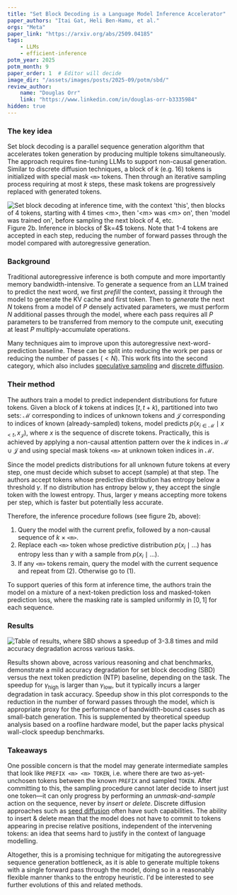 ```yaml
---
title: "Set Block Decoding is a Language Model Inference Accelerator"
paper_authors: "Itai Gat, Heli Ben-Hamu, et al."
orgs: "Meta"
paper_link: "https://arxiv.org/abs/2509.04185"
tags:
    - LLMs
    - efficient-inference
potm_year: 2025
potm_month: 9
paper_order: 1  # Editor will decide
image_dir: "/assets/images/posts/2025-09/potm/sbd/"
review_author:
    name: "Douglas Orr"
    link: "https://www.linkedin.com/in/douglas-orr-b3335984"
hidden: true
---
```


### The key idea

Set block decoding is a parallel sequence generation algorithm that accelerates token generation by producing multiple tokens simultaneously. The approach requires fine-tuning LLMs to support non-causal generation. Similar to discrete diffusion techniques, a block of $k$ (e.g. 16) tokens is initialized with special mask `<m>` tokens. Then through an iterative sampling process requiring at most $k$ steps, these mask tokens are progressively replaced with generated tokens.

<img src="{{ page.image_dir | append: 'inference.png' | relative_url }}" alt="Set block decoding at inference time, with the context 'this', then blocks of 4 tokens, starting with 4 times <m>, then '<m> was <m> on', then 'model was trained on', before sampling the next block of 4, etc.">
<figcaption>Figure 2b. Inference in blocks of $k=4$ tokens. Note that 1-4 tokens are accepted in each step, reducing the number of forward passes through the model compared with autoregressive generation.</figcaption>

### Background

Traditional autoregressive inference is both compute and more importantly memory bandwidth-intensive. To generate a sequence from an LLM trained to predict the next word, we first _prefill_ the context, passing it through the model to generate the KV cache and first token. Then to _generate_ the next $N$ tokens from a model of $P$ densely activated parameters, we must perform $N$ additional passes through the model, where each pass requires all $P$ parameters to be transferred from memory to the compute unit, executing at least $P$ multiply-accumulate operations.

Many techniques aim to improve upon this autoregressive next-word-prediction baseline. These can be split into reducing the work per pass or reducing the number of passes ($< N$). This work fits into the second category, which also includes [speculative sampling](https://arxiv.org/abs/2302.01318) and [discrete diffusion](https://arxiv.org/abs/2506.13759).

### Their method

The authors train a model to predict independent distributions for future tokens. Given a block of $k$ tokens at indices $[t, t+k)$, partitioned into two sets: $\mathcal{M}$ corresponding to indices of unknown tokens and $\mathcal{J}$ corresponding to indices of known (already-sampled) tokens, model predicts $p(x_{i \in \mathcal{M}} \mid x_{<t}, x_{\mathcal{J}})$, where $x$ is the sequence of discrete tokens. Practically, this is achieved by applying a non-causal attention pattern over the $k$ indices in $\mathcal{M} \cup \mathcal{J}$ and using special mask tokens `<m>` at unknown token indices in $\mathcal{M}$.

Since the model predicts distributions for all unknown future tokens at every step, one must decide which subset to accept (sample) at that step. The authors accept tokens whose predictive distribution has entropy below a threshold $\gamma$. If no distribution has entropy below $\gamma$, they accept the single token with the lowest entropy. Thus, larger $\gamma$ means accepting more tokens per step, which is faster but potentially less accurate.

Therefore, the inference procedure follows (see figure 2b, above):

1. Query the model with the current prefix, followed by a non-causal sequence of $k$ $\times$ `<m>`.
2. Replace each `<m>` token whose predictive distribution $p(x_{i} \mid \ldots)$ has entropy less than $\gamma$ with a sample from $p(x_{i} \mid \ldots)$.
3. If any `<m>` tokens remain, query the model with the current sequence and repeat from (2). Otherwise go to (1).

To support queries of this form at inference time, the authors train the model on a mixture of a next-token prediction loss and masked-token prediction loss, where the masking rate is sampled uniformly in $[0, 1]$ for each sequence.

### Results

<img src="{{ page.image_dir | append: 'results.png' | relative_url }}" alt="Table of results, where SBD shows a speedup of 3-3.8 times and mild accuracy degradation across various tasks.">

Results shown above, across various reasoning and chat benchmarks, demonstrate a mild accuracy degradation for set block decoding (SBD) versus the next token prediction (NTP) baseline, depending on the task. The speedup for $\gamma_{\text{high}}$ is larger than $\gamma_{\text{low}}$, but it typically incurs a larger degradation in task accuracy. Speedup show in this plot corresponds to the reduction in the number of forward passes through the model, which is appropriate proxy for the performance of bandwidth-bound cases such as small-batch generation. This is supplemented by theoretical speedup analysis based on a roofline hardware model, but the paper lacks physical wall-clock speedup benchmarks.

### Takeaways

One possible concern is that the model may generate intermediate samples that look like `PREFIX <m> <m> TOKEN`, i.e. where there are two as-yet-unchosen tokens between the known `PREFIX` and sampled `TOKEN`. After committing to this, the sampling procedure cannot later decide to insert just one token—it can only progress by performing an _unmask-and-sample_ action on the sequence, never by _insert_ or _delete_. Discrete diffusion approaches such as [seed diffusion](https://arxiv.org/abs/2508.02193) often have such capabilities. The ability to insert & delete mean that the model does not have to commit to tokens appearing in precise relative positions, independent of the intervening tokens: an idea that seems hard to justify in the context of language modelling.

Altogether, this is a promising technique for mitigating the autoregressive sequence generation bottleneck, as it is able to generate multiple tokens with a single forward pass through the model, doing so in a reasonably flexible manner thanks to the entropy heuristic. I'd be interested to see further evolutions of this and related methods.

